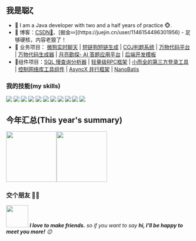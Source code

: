 ## 我是聪ζ

- 🌹 I am a Java developer with two and a half years of practice 🐵.
- :pencil: 博客：[CSDN💬](https://blog.csdn.net/LHCong_)、[掘金💤](https://juejin.cn/user/1146154496301956) - 足够硬核，内容老狠了！
- 🏡 业务项目： <a href="https://github.com/lhccong/we-go" target="_blank">微狗实时聊天</a> | <a href="https://github.com/lhccong/short-link-dog-backend" target="_blank">短链狗短链生成</a> | <a href="https://github.com/lhccong/Coj-backend" target="_blank">COJ判题系统</a> | <a href="https://github.com/lhccong/wanwu-code-backend" target="_blank">万物代码平台</a> | <a href="https://github.com/lhccong/wanwu-generator" target="_blank">万物代码生成器</a> | <a href="https://github.com/lhccong/LunarSurvey" target="_blank">月亮勘探- AI 答题应用平台</a> | <a href="https://github.com/lhccong/springboot-init" target="_blank">后端开发模板</a>
- 🚀组件项目：<a href="https://github.com/lhccong/sql-slow-mirror" target="_blank">SQL 慢查询分析器</a> | <a href="https://github.com/lhccong/CRPC" target="_blank">轻量级RPC框架</a> | <a href="https://github.com/lhccong/OneAuth" target="_blank">小而全的第三方登录工具</a> | <a href="https://github.com/lhccong/switch-http" target="_blank">控制网络库工具组件</a> | <a href="https://github.com/lhccong/switch-http" target="_blank">AsyncX 并行框架</a> | <a href="https://github.com/lhccong/NanoBatis" target="_blank">NanoBatis</a>


### 我的技能(my skills)   

![](https://img.shields.io/badge/-Java-4C7491?style=flat-square&logo=java&logoColor=fff)
![](https://img.shields.io/badge/-Spring-5FB832?style=flat-square&logo=Spring&logoColor=fff)
![](https://img.shields.io/badge/-Python-3e74a2?style=flat-square&logo=Python&logoColor=fff)
![](https://img.shields.io/badge/-Node.js-339933?style=flat-square&logo=Node.js&logoColor=fff)
![](https://img.shields.io/badge/-Vue-4fc08d?style=flat-square&logo=Vue.js&logoColor=fff)
![](https://img.shields.io/badge/-React-2d98ce?style=flat-square&logo=React&logoColor=fff)
![](https://img.shields.io/badge/-Docker-2496ED?style=flat-square&logo=Docker&logoColor=fff)
![](https://img.shields.io/badge/-Linux-000000?style=flat-square&logo=Linux&logoColor=fff)
![](https://img.shields.io/badge/-MySQL-4479A1?style=flat-square&logo=MySQL&logoColor=fff)
![](https://img.shields.io/badge/-Redis-DC382D?style=flat-square&logo=Redis&logoColor=fff)
![](https://img.shields.io/badge/-Git-E84E31?style=flat-square&logo=Git&logoColor=fff)


## 今年汇总(This year's summary) 

<img align="" height="137px" src="https://github-readme-stats.vercel.app/api?username=lhccong&hide_title=true&hide_border=true&show_icons=true&include_all_commits=true&line_height=21&bg_color=0,EC6C6C,FFD479,FFFC79,73FA79&theme=graywhite&locale=cn" /><img align="" height="137px" src="https://github-readme-stats.vercel.app/api/top-langs/?username=lhccong&hide_title=true&hide_border=true&layout=compact&bg_color=0,73FA79,73FDFF,D783FF&theme=graywhite&locale=cn" />

### 交个朋友 👬🏻

<img src="https://media.giphy.com/media/LnQjpWaON8nhr21vNW/giphy.gif" width="60"> <em><b>I love to make friends.</b> so if you want to say <b>hi, I'll be happy to meet you more!</b> 😊</em>
